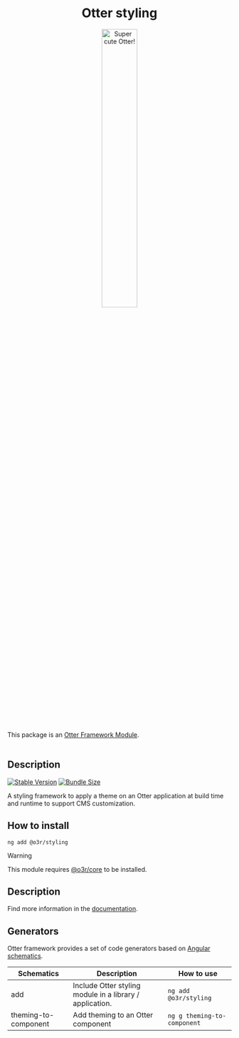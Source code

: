 <h1 align="center">Otter styling</h1>
<p align="center">
  <img src="https://raw.githubusercontent.com/AmadeusITGroup/otter/main/assets/logo/otter.png" alt="Super cute Otter!" width="40%"/>
</p>

This package is an [Otter Framework Module](https://github.com/AmadeusITGroup/otter/tree/main/docs/core/MODULE.md).
<br />
<br />

## Description

[![Stable Version](https://img.shields.io/npm/v/@o3r/styling?style=for-the-badge)](https://www.npmjs.com/package/@o3r/styling)
[![Bundle Size](https://img.shields.io/bundlephobia/min/@o3r/styling?color=green&style=for-the-badge)](https://www.npmjs.com/package/@o3r/styling)

A styling framework to apply a theme on an Otter application at build time and runtime to support CMS customization.

## How to install

```shell
ng add @o3r/styling
```

> [!WARNING]
> This module requires [@o3r/core](https://www.npmjs.com/package/@o3r/core) to be installed.

## Description

Find more information in the [documentation](https://github.com/AmadeusITGroup/otter/tree/main/docs/styling).

## Generators

Otter framework provides a set of code generators based on [Angular schematics](https://angular.io/guide/schematics).

| Schematics                 | Description                                                    | How to use                        |
| -------------------------- | -------------------------------------------------------------- | --------------------------------- |
| add                        | Include Otter styling module in a library / application.       | `ng add @o3r/styling`             |
| theming-to-component       | Add theming to an Otter component                              | `ng g theming-to-component`       |
